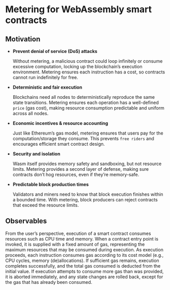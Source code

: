 # Metering for WebAssembly smart contracts

## Motivation

- **Prevent denial of service (DoS) attacks**
  
  Without metering, a malicious contract could loop infinitely or consume excessive computation,
  locking up the blockchain’s execution environment. Metering ensures each instruction has a cost,
  so contracts cannot run indefinitely for free.

- **Deterministic and fair execution**

  Blockchains need all nodes to deterministically reproduce the same state transitions.
  Metering ensures each operation has a well-defined `price` (gas cost), making resource consumption
  predictable and uniform across all nodes.

- **Economic incentives & resource accounting**

  Just like Ethereum’s gas model, metering ensures that users pay for the computation/storage they consume.
  This prevents `free riders` and encourages efficient smart contract design.

- **Security and isolation**

  Wasm itself provides memory safety and sandboxing, but not resource limits.
  Metering provides a second layer of defense, making sure contracts don’t hog resources,
  even if they’re memory-safe.

- **Predictable block production times**

  Validators and miners need to know that block execution finishes within a bounded time.
  With metering, block producers can reject contracts that exceed the resource limits.

## Observables

From the user’s perspective, execution of a smart contract consumes resources such as CPU time and memory.
When a contract entry point is invoked, it is supplied with a fixed amount of gas, representing the maximum
resources that may be consumed during execution. As execution proceeds, each instruction consumes gas according
to its cost model (e.g., CPU cycles, memory (de)allocations). If sufficient gas remains, execution completes
successfully, and the total gas consumed is deducted from the initial value. If execution attempts to consume
more gas than was provided, it is aborted immediately, and any state changes are rolled back,
except for the gas that has already been consumed.
